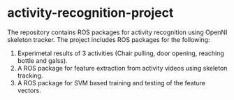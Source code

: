 activity-recognition-project
============================

The repository contains ROS packages for activity recognition using OpenNI skeleton tracker.
The project includes ROS packages for the following:

1. Experimetal results of 3 activities (Chair pulling, door opening, reaching bottle and galss).
2. A ROS package for feature extraction from activity videos using skeleton tracking.
3. A ROS package for SVM based training and testing of the feature vectors.

